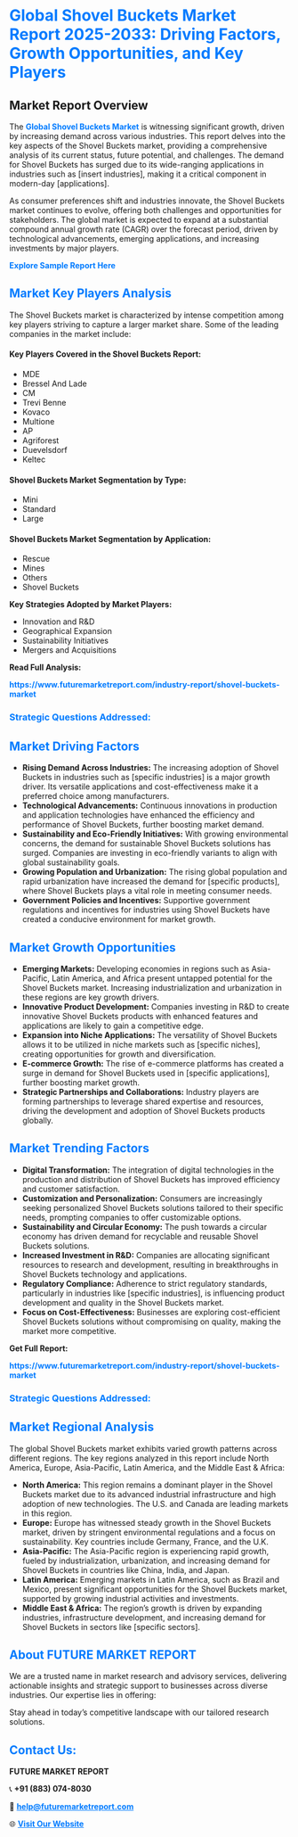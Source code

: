 <h1 style="color: #007BFF;">Global Shovel Buckets Market Report 2025-2033: Driving Factors, Growth Opportunities, and Key Players</h1>

<section id="overview">
<h2>Market Report Overview</h2>
<p>The <a href="https://www.futuremarketreport.com/industry-report/shovel-buckets-market" style="color: #007BFF; text-decoration: none;"><strong>Global Shovel Buckets Market</strong></a> is witnessing significant growth, driven by increasing demand across various industries. This report delves into the key aspects of the Shovel Buckets market, providing a comprehensive analysis of its current status, future potential, and challenges. The demand for Shovel Buckets has surged due to its wide-ranging applications in industries such as [insert industries], making it a critical component in modern-day [applications].</p>
<p>As consumer preferences shift and industries innovate, the Shovel Buckets market continues to evolve, offering both challenges and opportunities for stakeholders. The global market is expected to expand at a substantial compound annual growth rate (CAGR) over the forecast period, driven by technological advancements, emerging applications, and increasing investments by major players.</p>
</section>

<section id="overview">
<p><a href="https://www.futuremarketreport.com/request-sample/reportId=112224" style="color: #007BFF; text-decoration: none;"><strong>Explore Sample Report Here</strong></a></p>
</section>

<section id="key-players">
<h2 style="color: #007BFF;">Market Key Players Analysis</h2>
<p>The Shovel Buckets market is characterized by intense competition among key players striving to capture a larger market share. Some of the leading companies in the market include:</p>
<h4>Key Players Covered in the Shovel Buckets Report:</h4>
<ul><li>MDE</li><li>Bressel And Lade</li><li>CM</li><li>Trevi Benne</li><li>Kovaco</li><li>Multione</li><li>AP</li><li>Agriforest</li><li>Duevelsdorf</li><li>Keltec</li></ul>
<h4>Shovel Buckets Market Segmentation by Type:</h4>
<ul><li>Mini</li><li>Standard</li><li>Large</li></ul>

<h4>Shovel Buckets Market Segmentation by Application:</h4>
<ul><li>Rescue</li><li>Mines</li><li>Others</li><li>Shovel Buckets</li></ul>
<p><strong>Key Strategies Adopted by Market Players:</strong></p>
<ul>
<li>Innovation and R&D</li>
<li>Geographical Expansion</li>
<li>Sustainability Initiatives</li>
<li>Mergers and Acquisitions</li>
</ul>
</section>

<section>
<p><strong>Read Full Analysis: </strong></p><a href="https://www.futuremarketreport.com/industry-report/shovel-buckets-market" style="color: #007BFF; text-decoration: none;"><strong>https://www.futuremarketreport.com/industry-report/shovel-buckets-market</strong></a>
<h3 style="color: #007BFF;">Strategic Questions Addressed:</h3>
</section>

<section id="driving-factors">
<h2 style="color: #007BFF;">Market Driving Factors</h2>
<ul>
<li><strong>Rising Demand Across Industries:</strong> The increasing adoption of Shovel Buckets in industries such as [specific industries] is a major growth driver. Its versatile applications and cost-effectiveness make it a preferred choice among manufacturers.</li>
<li><strong>Technological Advancements:</strong> Continuous innovations in production and application technologies have enhanced the efficiency and performance of Shovel Buckets, further boosting market demand.</li>
<li><strong>Sustainability and Eco-Friendly Initiatives:</strong> With growing environmental concerns, the demand for sustainable Shovel Buckets solutions has surged. Companies are investing in eco-friendly variants to align with global sustainability goals.</li>
<li><strong>Growing Population and Urbanization:</strong> The rising global population and rapid urbanization have increased the demand for [specific products], where Shovel Buckets plays a vital role in meeting consumer needs.</li>
<li><strong>Government Policies and Incentives:</strong> Supportive government regulations and incentives for industries using Shovel Buckets have created a conducive environment for market growth.</li>
</ul>
</section>

<section id="growth-opportunities">
<h2 style="color: #007BFF;">Market Growth Opportunities</h2>
<ul>
<li><strong>Emerging Markets:</strong> Developing economies in regions such as Asia-Pacific, Latin America, and Africa present untapped potential for the Shovel Buckets market. Increasing industrialization and urbanization in these regions are key growth drivers.</li>
<li><strong>Innovative Product Development:</strong> Companies investing in R&D to create innovative Shovel Buckets products with enhanced features and applications are likely to gain a competitive edge.</li>
<li><strong>Expansion into Niche Applications:</strong> The versatility of Shovel Buckets allows it to be utilized in niche markets such as [specific niches], creating opportunities for growth and diversification.</li>
<li><strong>E-commerce Growth:</strong> The rise of e-commerce platforms has created a surge in demand for Shovel Buckets used in [specific applications], further boosting market growth.</li>
<li><strong>Strategic Partnerships and Collaborations:</strong> Industry players are forming partnerships to leverage shared expertise and resources, driving the development and adoption of Shovel Buckets products globally.</li>
</ul>
</section>

<section id="trending-factors">
<h2 style="color: #007BFF;">Market Trending Factors</h2>
<ul>
<li><strong>Digital Transformation:</strong> The integration of digital technologies in the production and distribution of Shovel Buckets has improved efficiency and customer satisfaction.</li>
<li><strong>Customization and Personalization:</strong> Consumers are increasingly seeking personalized Shovel Buckets solutions tailored to their specific needs, prompting companies to offer customizable options.</li>
<li><strong>Sustainability and Circular Economy:</strong> The push towards a circular economy has driven demand for recyclable and reusable Shovel Buckets solutions.</li>
<li><strong>Increased Investment in R&D:</strong> Companies are allocating significant resources to research and development, resulting in breakthroughs in Shovel Buckets technology and applications.</li>
<li><strong>Regulatory Compliance:</strong> Adherence to strict regulatory standards, particularly in industries like [specific industries], is influencing product development and quality in the Shovel Buckets market.</li>
<li><strong>Focus on Cost-Effectiveness:</strong> Businesses are exploring cost-efficient Shovel Buckets solutions without compromising on quality, making the market more competitive.</li>
</ul>
</section>

<section>
<p><strong>Get Full Report: </strong></p><a href="https://www.futuremarketreport.com/industry-report/shovel-buckets-market" style="color: #007BFF; text-decoration: none;"><strong>https://www.futuremarketreport.com/industry-report/shovel-buckets-market</strong></a>
<h3 style="color: #007BFF;">Strategic Questions Addressed:</h3>
</section>


<section id="regional-analysis">
<h2 style="color: #007BFF;">Market Regional Analysis</h2>
<p>The global Shovel Buckets market exhibits varied growth patterns across different regions. The key regions analyzed in this report include North America, Europe, Asia-Pacific, Latin America, and the Middle East & Africa:</p>
<ul>
<li><strong>North America:</strong> This region remains a dominant player in the Shovel Buckets market due to its advanced industrial infrastructure and high adoption of new technologies. The U.S. and Canada are leading markets in this region.</li>
<li><strong>Europe:</strong> Europe has witnessed steady growth in the Shovel Buckets market, driven by stringent environmental regulations and a focus on sustainability. Key countries include Germany, France, and the U.K.</li>
<li><strong>Asia-Pacific:</strong> The Asia-Pacific region is experiencing rapid growth, fueled by industrialization, urbanization, and increasing demand for Shovel Buckets in countries like China, India, and Japan.</li>
<li><strong>Latin America:</strong> Emerging markets in Latin America, such as Brazil and Mexico, present significant opportunities for the Shovel Buckets market, supported by growing industrial activities and investments.</li>
<li><strong>Middle East & Africa:</strong> The region’s growth is driven by expanding industries, infrastructure development, and increasing demand for Shovel Buckets in sectors like [specific sectors].</li>
</ul>
</section>

<footer>
<h2 style="color: #007BFF;">About FUTURE MARKET REPORT</h2>
<p>We are a trusted name in market research and advisory services, delivering actionable insights and strategic support to businesses across diverse industries. Our expertise lies in offering:</p>

<p>Stay ahead in today’s competitive landscape with our tailored research solutions.</p>

<h2 style="color: #007BFF;">Contact Us:</h2>
<p><strong>FUTURE MARKET REPORT</strong></p>
<p>📞 <strong>+91 (883) 074-8030</strong></p>
<p>📧 <strong><a href="mailto:help@futuremarketreport.com" style="color: #007BFF;">help@futuremarketreport.com</a></strong></p>
<p>🌐 <strong><a href="https://www.futuremarketreport.com/" style="color: #007BFF;">Visit Our Website</a></strong></p>
</footer>